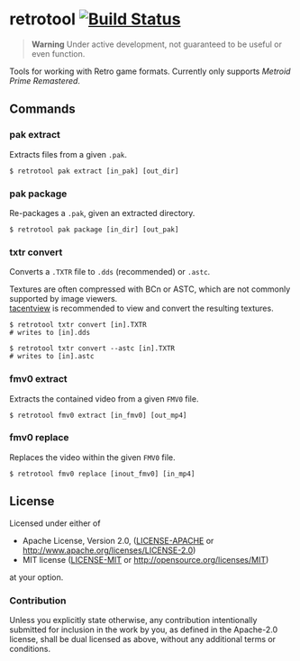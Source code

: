# retrotool [![Build Status]][actions]

[Build Status]: https://github.com/encounter/retrotool/actions/workflows/build.yml/badge.svg
[actions]: https://github.com/encounter/retrotool/actions

> **Warning**
> Under active development, not guaranteed to be useful or even function.

Tools for working with Retro game formats. Currently only supports *Metroid Prime Remastered*.

## Commands

### pak extract

Extracts files from a given `.pak`.

```shell
$ retrotool pak extract [in_pak] [out_dir]
```

### pak package

Re-packages a `.pak`, given an extracted directory.

```shell
$ retrotool pak package [in_dir] [out_pak]
```

### txtr convert

Converts a `.TXTR` file to `.dds` (recommended) or `.astc`.

Textures are often compressed with BCn or ASTC, which are not commonly supported by image viewers.  
[tacentview](https://github.com/bluescan/tacentview) is recommended to view and convert the resulting textures.

```shell
$ retrotool txtr convert [in].TXTR
# writes to [in].dds

$ retrotool txtr convert --astc [in].TXTR
# writes to [in].astc
```

### fmv0 extract

Extracts the contained video from a given `FMV0` file.

```shell
$ retrotool fmv0 extract [in_fmv0] [out_mp4]
```

### fmv0 replace

Replaces the video within the given `FMV0` file.

```shell
$ retrotool fmv0 replace [inout_fmv0] [in_mp4]
```

## License

Licensed under either of

* Apache License, Version 2.0, ([LICENSE-APACHE](LICENSE-APACHE) or http://www.apache.org/licenses/LICENSE-2.0)
* MIT license ([LICENSE-MIT](LICENSE-MIT) or http://opensource.org/licenses/MIT)

at your option.

### Contribution

Unless you explicitly state otherwise, any contribution intentionally submitted
for inclusion in the work by you, as defined in the Apache-2.0 license, shall be dual licensed as above, without any
additional terms or conditions.
